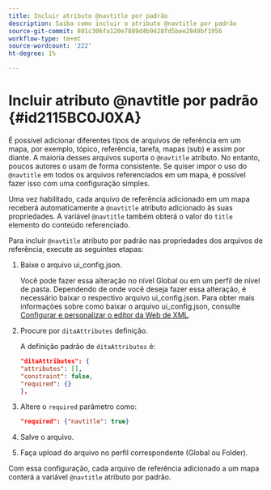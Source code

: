 ```yaml
---
title: Incluir atributo @navtitle por padrão
description: Saiba como incluir o atributo @navtitle por padrão
source-git-commit: 801c306fa120e7889d4b9428fd5bee2849bf1956
workflow-type: tm+mt
source-wordcount: '222'
ht-degree: 1%

---
```



# Incluir atributo @navtitle por padrão {#id2115BC0J0XA}

É possível adicionar diferentes tipos de arquivos de referência em um mapa, por exemplo, tópico, referência, tarefa, mapas \(sub\) e assim por diante. A maioria desses arquivos suporta o `@navtitle` atributo. No entanto, poucos autores o usam de forma consistente. Se quiser impor o uso do `@navtitle` em todos os arquivos referenciados em um mapa, é possível fazer isso com uma configuração simples.

Uma vez habilitado, cada arquivo de referência adicionado em um mapa receberá automaticamente a `@navtitle` atributo adicionado às suas propriedades. A variável `@navtitle` também obterá o valor do `title` elemento do conteúdo referenciado.

Para incluir `@navtitle` atributo por padrão nas propriedades dos arquivos de referência, execute as seguintes etapas:

1. Baixe o arquivo ui\_config.json.

   Você pode fazer essa alteração no nível Global ou em um perfil de nível de pasta. Dependendo de onde você deseja fazer essa alteração, é necessário baixar o respectivo arquivo ui\_config.json. Para obter mais informações sobre como baixar o arquivo ui\_config.json, consulte [Configurar e personalizar o editor da Web de XML](conf-folder-level.md#id2065G300O5Z).

1. Procure por `ditaAttributes` definição.

   A definição padrão de `ditaAttributes` é:

   ```json
   "ditaAttributes": {
   "attributes": [],
   "constraint": false,
   "required": {}
   },
   ```

1. Altere o `required` parâmetro como:

   ```json
   "required": {"navtitle": true}
   ```

1. Salve o arquivo.

1. Faça upload do arquivo no perfil correspondente \(Global ou Folder\).


Com essa configuração, cada arquivo de referência adicionado a um mapa conterá a variável `@navtitle` atributo por padrão.


